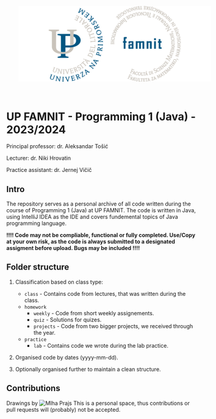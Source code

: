 <p align="center">
  <img src="famnit.png" style="padding: 32px" />
</p>

# UP FAMNIT - Programming 1 (Java) - 2023/2024

Principal professor: dr. Aleksandar Tošić

Lecturer: dr. Niki Hrovatin

Practice assistant: dr. Jernej Vičič

## Intro 

The repository serves as a personal archive of all code written during the course of Programming 1 (Java) at UP FAMNIT. The code is written in Java, using IntelliJ IDEA as the IDE and covers fundemental topics of Java programming language. 

**!!!! Code may not be compliable, functional or fully completed. Use/Copy at your own risk, as the code is always submitted to a designated assigment before upload. Bugs may be included !!!!**

## Folder structure

1. Classification based on class type:
    - `class` - Contains code from lectures, that was written during the class.
    - `homework`
      - `weekly` - Code from short weekly assignements.
      - `quiz` - Solutions for quizes. 
      - `projects` - Code from two bigger projects, we received through the year.
    - `practice`
      - `lab` - Contains code we wrote during the lab practice.
      
2. Organised code by dates (yyyy-mm-dd).

3. Optionally organised further to maintain a clean structure.

## Contributions

Drawings by ![MIha Prajs](https://github.com/mihaprajs)
This is a personal space, thus contributions or pull requests will (probably) not be accepted.